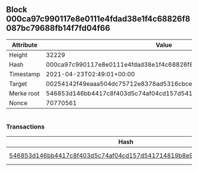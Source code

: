 ## Block 000ca97c990117e8e0111e4fdad38e1f4c68826f8087bc79688fb14f7fd04f66

Attribute | Value
--- | ---
Height | 32229
Hash | 000ca97c990117e8e0111e4fdad38e1f4c68826f8087bc79688fb14f7fd04f66
Timestamp | 2021-04-23T02:49:01+00:00
Target | 00254142f49eaaa504dc75712e8378ad5316cbcead634704b3734b6271167cc4
Merke root | 546853d146bb4417c8f403d5c74af04cd157d541714819b8e96857e0af27f416
Nonce | 70770561

```

```

### Transactions

Hash | Amount
--- | ---
[546853d146bb4417c8f403d5c74af04cd157d541714819b8e96857e0af27f416](546853d146bb4417c8f403d5c74af04cd157d541714819b8e96857e0af27f416.md) | 10.00000000 SKEPTI 
